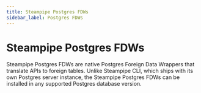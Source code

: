 ```yaml
---
title: Steampipe Postgres FDWs
sidebar_label: Postgres FDWs
---
```


# Steampipe Postgres FDWs

Steampipe Postgres FDWs are native Postgres Foreign Data Wrappers that translate APIs to foreign tables.  Unlike Steampipe CLI, which ships with its own Postgres server instance, the Steampipe Postgres FDWs can be installed in any supported Postgres database version.
